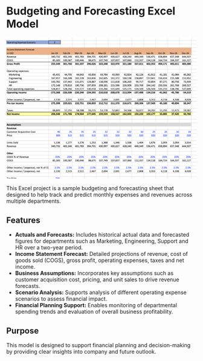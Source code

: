  # Budgeting and Forecasting Excel Model

 ![alt text](https://raw.githubusercontent.com/imvishal09/excel-budgeting-and-forecasting/refs/heads/main/Excel%20screenshot.png)

This Excel project is a sample budgeting and forecasting sheet that designed to help track and predict monthly expenses and revenues across multiple departments.

## Features

- **Actuals and Forecasts:** Includes historical actual data and forecasted figures for departments such as Marketing, Engineering, Support and HR over a two-year period.
- **Income Statement Forecast:** Detailed projections of revenue, cost of goods sold (COGS), gross profit, operating expenses, taxes and net income.
- **Business Assumptions:** Incorporates key assumptions such as customer acquisition cost, pricing, and unit sales to drive revenue forecasts.
- **Scenario Analysis:** Supports analysis of different operating expense scenarios to assess financial impact.
- **Financial Planning Support:** Enables monitoring of departmental spending trends and evaluation of overall business profitability.

## Purpose

This model is designed to support financial planning and decision-making by providing clear insights into company and future outlook.
